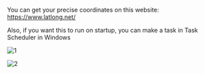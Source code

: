 You can get your precise coordinates on this website: https://www.latlong.net/

Also, if you want this to run on startup, you can make a task in Task Scheduler in Windows

![1](https://github.com/user-attachments/assets/6d5bf5cf-7db8-49fe-9679-0ef30b385437)

![2](https://github.com/user-attachments/assets/1d1e1b49-c520-42ac-9c49-fa1122d5e9d6)
